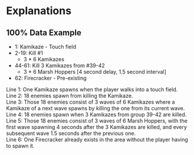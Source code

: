 # Explanations

## 100% Data Example
* 1: Kamikaze - Touch field
* 2-19: Kill #1
    - 3 * 6 Kamikazes
* 44-61: Kill 3 Kamikazes from #39-42
    - 3 * 6 Marsh Hoppers [4 second delay, 1.5 second interval]
* 62: Firecracker - Pre-existing

Line 1: One Kamikaze spawns when the player walks into a touch field.  
Line 2: 18 enemies spawn from killing the Kamikaze.  
Line 3: Those 18 enemies consist of 3 waves of 6 Kamikazes where a Kamikaze of a next wave spawns by killing the one from its current wave.  
Line 4: 18 enemies spawn when 3 Kamikazes from group 39-42 are killed.  
Line 5: Those 18 enemies consist of 3 waves of 6 Marsh Hoppers, with the first wave spawning 4 seconds after the 3 Kamikazes are killed, and every subsequent wave 1.5 seconds after the previous one.  
Line 6: One Firecracker already exists in the area without the player having to spawn it.
